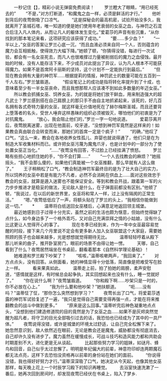　　一秒记住【】，精彩小说无弹窗免费阅读！
　　罗兰瞪大了眼睛，“用已经死去的”
　　“不是，”对方打断道，“和魔鬼之血一样，必须是鲜活的才行。”
　　他听到背后的夜莺倒吸了口凉气。
　　“这是探秘会的最高机密，试验开始没多久，我就离开了圣城石塔，唯一知道的便是她们使用年老衰弱的女巫之血，与神罚之石混合后注入凡人体内，从而让凡人的躯体发生变化。”爱葛莎的声音有些沉重，“从你找到的那本笔记来看，这项研究应该获得了成功。”
　　“要……多少血？”
　　“一半以上，”女巫的答案让罗兰心底一沉，“而且血液必须来自同一个人，否则蕴含的魔力会互相抵触，使得效力大幅下降。”她顿了顿，“你猜得没错，每进行一次试验，都会有一名女巫死去，而凡人也很难撑过力量被削弱后的魔力之血侵蚀。最开始的时候，没有人能存活下来，不少成员对此提出了异议，认为凡人根本不可能获得魔力。如果不是首席阿卡丽斯的坚持，这个计划不一定能执行到最后。”
　　“但现在教会拥有大量的神罚军……根据提莉的情报，神罚武士的数量可能在五百到一千人左右。”罗兰皱眉道。
　　“假设笔记上的成功是指将转化率提升到了十成，也意味着至少有一半女巫丧命，而且我想那帮人应该凑不到如此多数量的年迈女巫。”
　　所以教会抓捕女巫、饲养女巫，为的就是将她们放干鲜血，用来制造强大的超凡武士？罗兰感到搭在自己肩膀上的那只手不由自主地抓紧起来，该死的，好几百名拥有各式奇特力量的女巫，就这样毫无价值地死在了赫尔梅斯圣城，而且还要背上堕落者的名头，受世人唾弃这样愚昧的组织必须被毁灭，哪怕他们的初衷是为了对抗魔鬼。
　　“放心，我会阻止他们的，”罗兰一字一句地说道。
　　爱葛莎离开后，夜莺脱离迷雾，出现在他面前，咬牙道，“没想到神罚军竟然是这样来的！如果教会真由联合会转变而来，那她们的首席一定是个疯子！”
　　“的确，”他叹了口气，“这么一来，教会在各地收养女性孤儿、弃婴也就说得通了，他们只是在为制造大军收集材料而已。或许把女巫污蔑为魔鬼爪牙，也是计划中的一部分为了使处置女巫正当化。”
　　“……”夜莺没有回答，不过脸上已经挂满了愤怒。
　　罗兰略有些担心地抓住她的手，“你不会打算……”
　　“一个人去找教会的麻烦？”她摇摇头，“我不会那么傻的，如果他们真能被一个女巫推翻，那么早就有人这么做了。”
　　王子稍稍松了口气，“教会制造神罚军最终目的是为了壮大自己的实力，所以饲养的女巫中若是有能力不凡者，必然不会消耗在供血上……面对这些效忠于教会的女巫，就算是遁入迷雾也不能保证安全。等到和教会开战，跟着第一军的火力步步推进才是稳妥的做法，无论敌人是什么，在子弹面前都没有区别。”他顿了顿，“我说过，在以后的新世界里，女巫将和常人一样，过上没有隔阂的正常生活。”
　　“嗯，”夜莺低低应了一声，将额头贴在了罗兰的头上，“我相信你能做到这一切。”
　　*
　　温蒂将白纸送回女巫楼后，心满意足地返回领主城堡。
　　最近她感到日子过得十分充实，虽然之前的生活也颇为惬意，但始终觉得缺了点什么，如今身边多了一个格外乖巧，又对自己充满崇拜之情的小姑娘，没有什么比这更让人觉得开心的事了。
　　现在冬季已经到来，作为一年中女巫最容易觉醒的时段，接下来几个月里说不定会有更多新人加入女巫联盟这个大家庭，需要她照顾的孩子也会越来越多，光是想想就觉得期待无比。
　　温蒂轻轻哼着从殿下那儿听来的曲子，推开卧室房门，眼前的场景不由得让她一愣。
　　天哪，自己看到了什么？夜莺居然端坐在书桌前，翻看着那本《自然科学理论基础》！
　　她难道和罗兰殿下吵架了？
　　“咳咳，”温蒂咳嗽两声，“我回来了。”
　　对方点点头，没有回答。从侧面看，她的神情显得十分低落，简直像是把难受写在脸上一样。
　　看来果真如此。
　　温蒂走上前，拍了拍她的肩膀，柔声安慰道，“感情就是这样，有时候总会起争执，其实回想起来也没有什么，睡一觉就好了。”
　　“你在说什么啊？”夜莺皱眉道。
　　“你和殿下啊……吵架只是一时的，你不必放在心上。”
　　“我为什么要和他吵架？”她扶额道。
　　“呃……没有吗？”温蒂怔了怔，“那你怎么突然想到学习？”
　　夜莺长出了口气，将爱葛莎透露的神罚军试验复述了一遍，“我只是觉得自己需要变得再强一点，才能在将来推翻教会的战斗中做到更多。”
　　“原来是这么回事。”温蒂听完后神色凝重地点点头，“没想到他们建造修道院的目的竟然是为了女巫之血……如果不是灰烬突然觉醒为超凡者，将守卫的目光全部吸引过去的话，我恐怕也已经成为了其中的一具尸体。”
　　夜莺说得没错，或许是城堡的环境太过舒适，让自己完全松懈下来了。她忽然意识到，敌人依然近在眼前，无论是教会还是魔鬼，威胁都没有彻底消去，自己却许久没有进步了。魔力虽然在缓慢成长，可战斗技巧和造风能力都和共助会时期差别不大，进化更是无从谈起。
　　比起那些努力学习的姐妹，如谜月、蜂鸟和回音，自己似乎太过怠懈了。明明是年纪偏大的前辈，神意符印却连两颗魔石都无法点亮，这样下去恐怕没资格再以前辈的身份站在她们的面前。
　　“你说得没错，我也得好好努力才行。”温蒂深深吸了口气，她决定从今天起，也像其他女巫那样，每天晚上花上一个时辰学习殿下的知识再睡觉。
　　去浴室快速洗漱了一番后，她再次回到房间时，却发现夜莺已经伏在书桌上，陷入了梦乡.